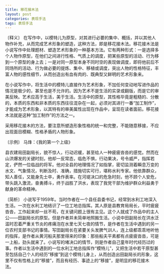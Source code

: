 ```yaml
---
title: 移花接木法
layout: post
categories: 表现手法
tags: 表现手法
---
```


〔释义〕 在写作中，以模特儿为原型，对其进行必要的集中、概括，并以其他人物作补充，从而完成艺术形象的塑造，这种方法，即是移花接木法。移花接木法是小说写作中处理题材、塑造艺术形象的一种基本方法。它有两种形式：一是选择多个人物作原型，在他们之间进行性格、气质上的调度，把某些原型的活动、行为移到一个原型的身上去；一是对同一原型本身不同时空的表现做调度，即将他前后不同场所的活动、行为做必要的提炼、集中、移植或调度，突出人物的性格特征，丰富人物的感性细节，从而创造出有血有肉的、既典型又鲜明的艺术形象来。

在小说写作中，将生活中的模特儿直接作为艺术形象，不加任何变动地写进作品的情况是极少的，甚至也是不允许的。因为艺术不是生活的实录或翻版，而是它的审美反映。艺术应高于生活，美于生活。生活中的原型，其性格毕竟是粗糙的、分散的，本质的东西和非本质的东西往往混杂在一起，必须对其进行一番“加工制作”，才能成为艺术形象，以其特有的审美属性出现在作品中，呈现在读者面前。移花接木法就是这种“加工制作”的方法之一。

采用移花接木的方法，要注意所塑造形象性格的统一和完整，不能随意移接，不应出现面目模糊、性格矛盾的人物形象。

〔示例〕 马烽：《我的第一个上级》

县农建局田副局长，貌不惊人，行动迟缓，甚至给人一种疲疲沓沓的感觉。然而在山洪爆发的关键时刻，他却一反常态，临危不惧，行动果决，号令威严，指挥若定，俨然一位临战的将军。他对全县的地理情况了如指掌，密切监测着瞬息万变的水文、气象情况，判断及时、准确，措施切实可行，堪称水利专家。他依靠群众，知人善任，又能身先士卒，勇作表率。在河堤决口的危急时刻，他不顾个人安危，带头跳入激流，奋勇搏斗，终于战胜了洪水，表现了我党干部为维护群众利益勇于献身的革命精神。

〔简析〕 小说写于1959年。当时作者在一个县任县委书记，经常到水利工地深入生活。一次在水利工地结识了一位工地总指挥。其人原是县教育局局长，平时疲疲沓沓，工作起来却一丝不苟，在关键问题上很有主见。这个人就成了作品中的主人公——田副局长的原型。但是作者并未简单地照搬生活。小说中田副局长在洪水泛滥时忍着严重关节炎的疼痛泡在水里七天七夜的情节，是作者在生活中遇到的另一位农村支部书记的事情。写田副局长在紧要关头发脾气训人，连上级都乖乖地听他的指挥，是作者从黄河船夫那里得来的印象：那些船夫平素都有点疲疲沓沓，可是一上船，劲头就来了。小说写的堵决口的情节，则是作者自己童年时代经历过的事。作者以生活中遇到的一位水利工地总指挥作“模特儿”，又把生活中若干原型甚至包括自己个人的经历“移接”到这个模特儿身上，从而创造出田副局长的形象，这里不仅有性格上的“移接”，而且有经历、事迹上的“移接”，是明显的移花接木法。 